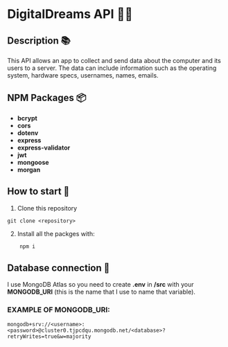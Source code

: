# DigitalDreams API 🧑‍💻

## Description 📚
This API allows an app to collect and send data about the computer and its users to a server. The data can include information such as the operating system, hardware specs, usernames, names, emails.

## NPM Packages 📦
* **bcrypt**
* **cors**
* **dotenv**
* **express**
* **express-validator**
* **jwt**
* **mongoose**
* **morgan**

## How to start 📌
1. Clone this repository
```
git clone <repository>
```

2. Install all the packges with:

```javascript
    npm i
```

## Database connection 💾
I use MongoDB Atlas so you need to create **.env** in **/src** with your **MONGODB_URI** (this is the name that I use to name that variable).
### EXAMPLE OF MONGODB_URI:
```
mongodb+srv://<username>:<password>@cluster0.tjpcdqu.mongodb.net/<database>?retryWrites=true&w=majority
```
